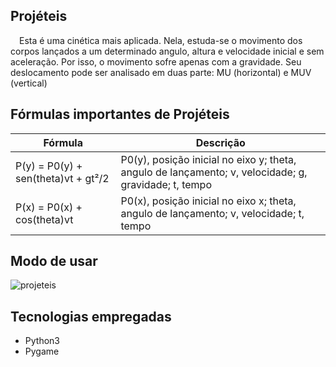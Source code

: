 ## Projéteis

&emsp;Esta é uma cinética mais aplicada. Nela, estuda-se o movimento dos corpos lançados a um determinado angulo, altura e velocidade inicial e sem aceleração. Por isso, o movimento sofre apenas com a gravidade. Seu deslocamento pode ser analisado em duas parte: MU (horizontal) e MUV (vertical)

## Fórmulas importantes de Projéteis

| Fórmula | Descrição |
| --- | --- |
| P(y) = P0(y) + sen(theta)vt + gt²/2 | P0(y), posição inicial no eixo y; theta, angulo de lançamento; v, velocidade; g, gravidade; t, tempo |
| P(x) = P0(x) + cos(theta)vt | P0(x), posição inicial no eixo x; theta, angulo de lançamento; v, velocidade; t, tempo |

## Modo de usar

![projeteis](https://user-images.githubusercontent.com/87876734/162594859-a8eaf280-b80b-46b7-b85b-34d5c1858bae.gif)

## Tecnologias empregadas
* Python3
* Pygame
